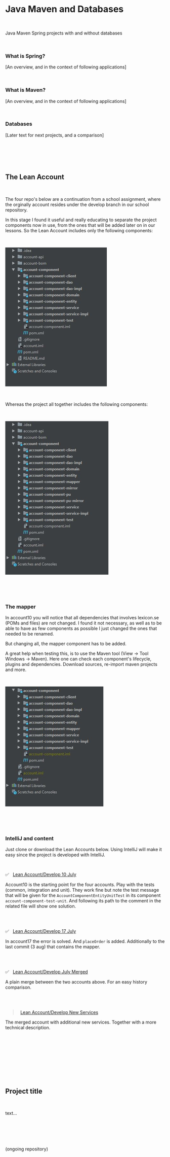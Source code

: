
<br>

# Java Maven and Databases

<br>

Java Maven Spring projects with and without databases

<br>

### What is Spring?

[An overview, and in the context of following applications]  

<br>

### What is Maven?

[An overview, and in the context of following applications] 

<br>

### Databases

[Later text for next projects, and a comparison]

<br>
<br>
<br>
<br>

## The Lean Account

<br>

The four repo's below are a continuation from a school assignment, where the orginally account resides under the develop branch in our school repository.

In this stage I found it useful and really educating to separate the project components now in use, from the ones that will be added later on in our lessons. So the Lean Account includes only the following components: 

<br>

![the components in the lean account](/images/components_lean_acc.jpg)

<br>

Whereas the project all together includes the following components:

<br>

![the components all together](/images/components_alltogether.jpg)  

<br>
<br>
<br>

### The mapper

In account10 you will notice that all dependencies that involves lexicon.se (POMs and files) are not changed. I found it not necessary, as well as to be able to have as few components as possible I just changed the ones that needed to be renamed.

But changing all, the mapper component has to be added.

A great help when testing this, is to use the Maven tool (View -> Tool Windows -> Maven). Here one can check each component's lifecycle, plugins and dependencies. Download sources, re-import maven projects and more.   

<br>

![the components all together](/images/components_mapperSmall.jpg)
 
<br>
<br>
<br>


### IntelliJ and content 

Just clone or download the Lean Accounts below. Using IntelliJ will make it easy since the project is developed with IntelliJ. 
 
<br>

✅ &nbsp; [Lean Account/Develop 10 July](https://github.com/evajavadev/Lean_AccountDevelop10July)

Account10 is the starting point for the four accounts. Play with the tests (common, integration and unit). They work fine but note the test message that will be given for the `AccountComponentEntityUnitTest` in its component `account-component-test-unit`. And following its path to the comment in the related file will show one solution. 

<br>
<br>

✅ &nbsp; [Lean Account/Develop 17 July](https://github.com/evajavadev/Lean_AccountDevelop17July)

In account17 the error is solved. And `placeOrder` is added. Additionally to the last commit (3 aug) that contains the mapper. 

<br>
<br>

✅ &nbsp; [Lean Account/Develop July Merged](https://github.com/evajavadev/Lean_AccountDevelopJulyMerged) 

A plain merge between the two accounts above. For an easy history comparison. 

<br>
<br>

> &nbsp; [Lean Account/Develop New Services](https://github.com/evajavadev/Lean_AccountDevelopNewServices)  

The merged account with additional new services. Together with a more technical description.


<br>
<br>
<br>
<br>
<br>
<br>
<br>
<br>

## Project title

<br>

text...

<br>
<br>
<br>
<br>

(ongoing repository)
